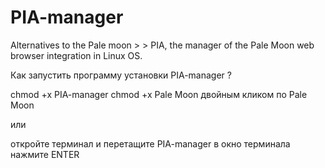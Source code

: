 # PIA-manager
Alternatives to the Pale moon > > PIA, the manager of the Pale Moon web browser integration in Linux OS.

Как запустить программу установки PIA-manager ?

chmod +x PIA-manager 
chmod +x Pale Moon 
двойным кликом по Pale Moon

или 

откройте терминал и перетащите PIA-manager в окно терминала нажмите ENTER

